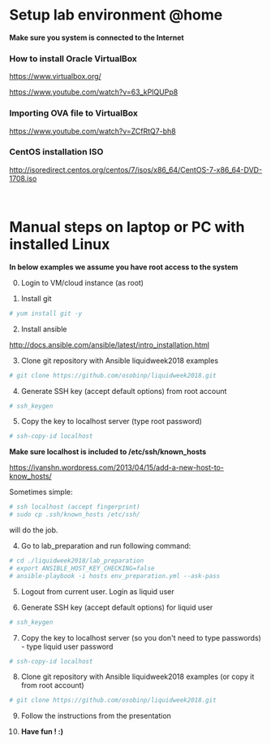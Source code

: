 # Setup lab environment @home

**Make sure you system is connected to the Internet**

### How to install Oracle VirtualBox

https://www.virtualbox.org/

https://www.youtube.com/watch?v=63_kPIQUPp8

### Importing OVA file to VirtualBox

https://www.youtube.com/watch?v=ZCfRtQ7-bh8

### CentOS installation ISO

http://isoredirect.centos.org/centos/7/isos/x86_64/CentOS-7-x86_64-DVD-1708.iso

<br>

# Manual steps on laptop or PC with installed Linux

**In below examples we assume you have root access to the system**

0. Login to VM/cloud instance (as root)

1. Install git

```bash
# yum install git -y
```

2. Install ansible

http://docs.ansible.com/ansible/latest/intro_installation.html


3. Clone git repository with Ansible liquidweek2018 examples

```bash
# git clone https://github.com/osobinp/liquidweek2018.git
```

4. Generate SSH key (accept default options) from root account

```bash
# ssh_keygen
```

5. Copy the key to localhost server (type root password)

```bash
# ssh-copy-id localhost
```

**Make sure localhost is included to /etc/ssh/known_hosts**

https://ivanshn.wordpress.com/2013/04/15/add-a-new-host-to-know_hosts/

Sometimes simple:

```bash
# ssh localhost (accept fingerprint)
# sudo cp .ssh/known_hosts /etc/ssh/
```

will do the job.

4. Go to lab_preparation and run following command:

```bash
# cd ./liquidweek2018/lab_preparation
# export ANSIBLE_HOST_KEY_CHECKING=false
# ansible-playbook -i hosts env_preparation.yml --ask-pass
```

5. Logout from current user. Login as liquid user

6. Generate SSH key (accept default options) for liquid user

```bash
# ssh_keygen
```

7. Copy the key to localhost server (so you don't need to type passwords) - type liquid user password

```bash
# ssh-copy-id localhost
```

8. Clone git repository with Ansible liquidweek2018 examples (or copy it from root account)

```bash
# git clone https://github.com/osobinp/liquidweek2018.git
```

9. Follow the instructions from the presentation

10. **Have fun ! :)**
